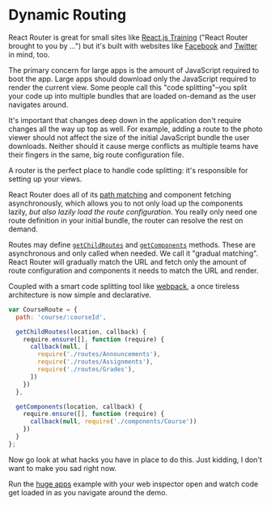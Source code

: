 # Dynamic Routing

React Router is great for small sites like [React.js Training](https://reactjs-training.com) ("React Router brought to you by ...") but it's built with websites like [Facebook](https://www.facebook.com/) and [Twitter](https://twitter.com/) in mind, too.

The primary concern for large apps is the amount of JavaScript required to boot the app. Large apps should download only the JavaScript required to render the current view. Some people call this "code splitting"–you split your code up into multiple bundles that are loaded on-demand as the user navigates around.

It's important that changes deep down in the application don't require changes all the way up top as well. For example, adding a route to the photo viewer should not affect the size of the initial JavaScript bundle the user downloads. Neither should it cause merge conflicts as multiple teams have their fingers in the same, big route configuration file.

A router is the perfect place to handle code splitting: it's responsible for setting up your views.

React Router does all of its [path matching](/docs/basics/RouteMatching.md) and component fetching asynchronously, which allows you to not only load up the components lazily, *but also lazily load the route configuration*. You really only need one route definition in your initial bundle, the router can resolve the rest on demand.

Routes may define [`getChildRoutes`](/docs/api/PlainRoute.md#getchildrouteslocation-callback) and [`getComponents`](/docs/api/Route.md#getcomponentscallback) methods. These are asynchronous and only called when needed. We call it "gradual matching". React Router will gradually match the URL and fetch only the amount of route configuration and components it needs to match the URL and render.

Coupled with a smart code splitting tool like [webpack](http://webpack.github.io/), a once tireless architecture is now simple and declarative.

```js
var CourseRoute = {
  path: 'course/:courseId',

  getChildRoutes(location, callback) {
    require.ensure([], function (require) {
      callback(null, [
        require('./routes/Announcements'),
        require('./routes/Assignments'),
        require('./routes/Grades'),
      ])
    })
  },

  getComponents(location, callback) {
    require.ensure([], function (require) {
      callback(null, require('./components/Course'))
    })
  }
};
```

Now go look at what hacks you have in place to do this. Just kidding, I don't want to make you sad right now.

Run the [huge apps](https://github.com/rackt/react-router/tree/master/examples/huge-apps) example with your web inspector open and watch code get loaded in as you navigate around the demo.